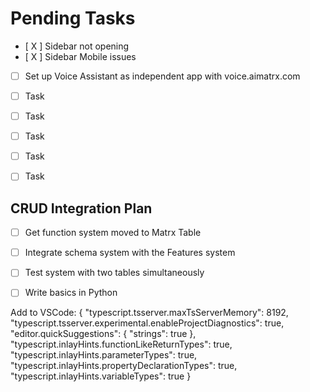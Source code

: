 # Pending Tasks

- [ X ] Sidebar not opening
- [ X ] Sidebar Mobile issues
- [ ] Set up Voice Assistant as independent app with voice.aimatrx.com
- [ ] Task
- [ ] Task
- [ ] Task
- [ ] Task
- [ ] Task



## CRUD Integration Plan

- [ ] Get function system moved to Matrx Table
- [ ] Integrate schema system with the Features system
- [ ] Test system with two tables simultaneously
- [ ] Write basics in Python


Add to VSCode:
{
"typescript.tsserver.maxTsServerMemory": 8192,
"typescript.tsserver.experimental.enableProjectDiagnostics": true,
"editor.quickSuggestions": {
"strings": true
},
"typescript.inlayHints.functionLikeReturnTypes": true,
"typescript.inlayHints.parameterTypes": true,
"typescript.inlayHints.propertyDeclarationTypes": true,
"typescript.inlayHints.variableTypes": true
}

